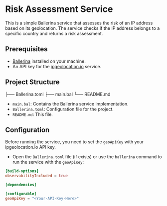 # Risk Assessment Service

This is a simple Ballerina service that assesses the risk of an IP address based on its geolocation. The service checks if the IP address belongs to a specific country and returns a risk assessment.

## Prerequisites

- [Ballerina](https://ballerina.io/) installed on your machine.
- An API key for the [ipgeolocation.io](https://ipgeolocation.io/) service.

## Project Structure

├── Ballerina.toml
├── main.bal
└── README.md


- `main.bal`: Contains the Ballerina service implementation.
- `Ballerina.toml`: Configuration file for the project.
- `README.md`: This file.

## Configuration

Before running the service, you need to set the `geoApiKey` with your ipgeolocation.io API key.

- Open the `Ballerina.toml` file (if exists) or use the `ballerina` command to run the service with the `geoApiKey`:

```toml
[build-options]
observabilityIncluded = true

[dependencies]

[configurable]
geoApiKey = "<Your-API-Key-Here>"
